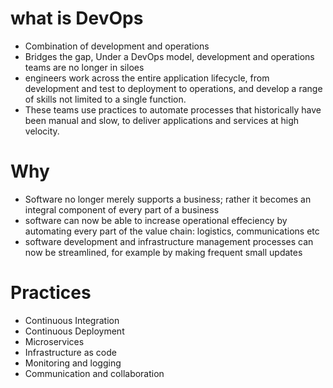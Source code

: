 # what is DevOps

- Combination of development and operations 
- Bridges the gap, Under a DevOps model, development and operations teams are no longer in siloes
- engineers work across the entire application lifecycle, from development and test to deployment to operations, and develop a range of skills not limited to a single function.
- These teams use practices to automate processes that historically have been manual and slow, to deliver applications and services at high velocity.


# Why

- Software no longer merely supports a business; rather it becomes an integral component of every part of a business
- software can now be able to increase operational effeciency by automating every part of the value chain: logistics, communications etc
- software development and infrastructure management processes can now be streamlined, for example by making frequent small updates

# Practices

- Continuous Integration
- Continuous Deployment
- Microservices
- Infrastructure as code
- Monitoring and logging
- Communication and collaboration
